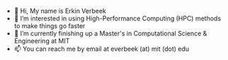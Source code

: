 - 👋 Hi, My name is Erkin Verbeek
- 👀 I’m interested in using High-Performance Computing (HPC) methods to make things go faster
- 🌱 I’m currently finishing up a Master's in Computational Science & Engineering at MIT
- 📫 You can reach me by email at everbeek (at) mit (dot) edu
<!---- 💞️ I’m looking to collaborate on ...--->

<!---
Everbeek17/Everbeek17 is a ✨ special ✨ repository because its `README.md` (this file) appears on your GitHub profile.
You can click the Preview link to take a look at your changes.
--->
